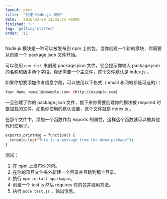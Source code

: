 ```yaml
---
layout: post
title:  "创建 Node.js 模块"
date:   2016-03-29 11:55:25 +0800
finished: "☆"
tag: 'getting-started'
order: '11'
---
```

Node.js 模块是一种可以被发布到 npm 上的包。当你创建一个新的模块，你需要从创建一个 package.json 文件开始。

可以使用 `npm init` 来创建 package.json 文件，它会提示你输入 package.json 的名称和版本两个字段。你还需要一个主文件，这个文件默认是 index.js 。

如果你想要添加作者信息字段，可以使用以下格式（ email 和网站都是可选的）：

```bash
Your Name <email@example.com> (http://example.com)
```

一旦创建了你的 package.json 文件，接下来你需要创建你的模块被 required 时要加载的文件。如果你使用的默认设置，这个文件就是 index.js 。

在那个文件中，添加一个函数作为 exports 的属性，这样这个函数就可以被其他代码使用了。

```bash
exports.printMsg = function() {
  console.log("This is a message from the demo package");
}
```

测试：

1. 在 npm 上发布你的包。
2. 在你的项目文件夹外新建一个目录并且跳到那个目录。
3. 执行 `npm install <package>`。
4. 创建一个 test.js 然后 requires 你的包并调用方法。
5. 执行 `node test.js` ，输出信息。
